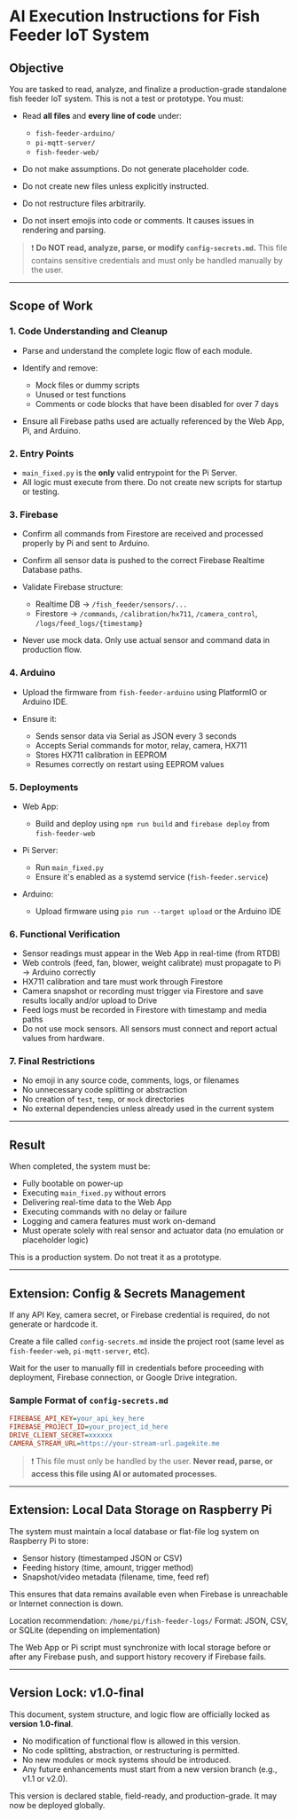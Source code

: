 # AI Execution Instructions for Fish Feeder IoT System

## Objective

You are tasked to read, analyze, and finalize a production-grade standalone fish feeder IoT system. This is not a test or prototype. You must:

* Read **all files** and **every line of code** under:

  * `fish-feeder-arduino/`
  * `pi-mqtt-server/`
  * `fish-feeder-web/`
* Do not make assumptions. Do not generate placeholder code.
* Do not create new files unless explicitly instructed.
* Do not restructure files arbitrarily.
* Do not insert emojis into code or comments. It causes issues in rendering and parsing.

> ❗ **Do NOT read, analyze, parse, or modify `config-secrets.md`.** This file contains sensitive credentials and must only be handled manually by the user.

---

## Scope of Work

### 1. Code Understanding and Cleanup

* Parse and understand the complete logic flow of each module.
* Identify and remove:

  * Mock files or dummy scripts
  * Unused or test functions
  * Comments or code blocks that have been disabled for over 7 days
* Ensure all Firebase paths used are actually referenced by the Web App, Pi, and Arduino.

### 2. Entry Points

* `main_fixed.py` is the **only** valid entrypoint for the Pi Server.
* All logic must execute from there. Do not create new scripts for startup or testing.

### 3. Firebase

* Confirm all commands from Firestore are received and processed properly by Pi and sent to Arduino.
* Confirm all sensor data is pushed to the correct Firebase Realtime Database paths.
* Validate Firebase structure:

  * Realtime DB → `/fish_feeder/sensors/...`
  * Firestore → `/commands`, `/calibration/hx711`, `/camera_control`, `/logs/feed_logs/{timestamp}`
* Never use mock data. Only use actual sensor and command data in production flow.

### 4. Arduino

* Upload the firmware from `fish-feeder-arduino` using PlatformIO or Arduino IDE.
* Ensure it:

  * Sends sensor data via Serial as JSON every 3 seconds
  * Accepts Serial commands for motor, relay, camera, HX711
  * Stores HX711 calibration in EEPROM
  * Resumes correctly on restart using EEPROM values

### 5. Deployments

* Web App:

  * Build and deploy using `npm run build` and `firebase deploy` from `fish-feeder-web`
* Pi Server:

  * Run `main_fixed.py`
  * Ensure it's enabled as a systemd service (`fish-feeder.service`)
* Arduino:

  * Upload firmware using `pio run --target upload` or the Arduino IDE

### 6. Functional Verification

* Sensor readings must appear in the Web App in real-time (from RTDB)
* Web controls (feed, fan, blower, weight calibrate) must propagate to Pi → Arduino correctly
* HX711 calibration and tare must work through Firestore
* Camera snapshot or recording must trigger via Firestore and save results locally and/or upload to Drive
* Feed logs must be recorded in Firestore with timestamp and media paths
* Do not use mock sensors. All sensors must connect and report actual values from hardware.

### 7. Final Restrictions

* No emoji in any source code, comments, logs, or filenames
* No unnecessary code splitting or abstraction
* No creation of `test`, `temp`, or `mock` directories
* No external dependencies unless already used in the current system

---

## Result

When completed, the system must be:

* Fully bootable on power-up
* Executing `main_fixed.py` without errors
* Delivering real-time data to the Web App
* Executing commands with no delay or failure
* Logging and camera features must work on-demand
* Must operate solely with real sensor and actuator data (no emulation or placeholder logic)

This is a production system. Do not treat it as a prototype.

---

## Extension: Config & Secrets Management

If any API Key, camera secret, or Firebase credential is required, do not generate or hardcode it.

Create a file called `config-secrets.md` inside the project root (same level as `fish-feeder-web`, `pi-mqtt-server`, etc).

Wait for the user to manually fill in credentials before proceeding with deployment, Firebase connection, or Google Drive integration.

### Sample Format of `config-secrets.md`

```ini
FIREBASE_API_KEY=your_api_key_here
FIREBASE_PROJECT_ID=your_project_id_here
DRIVE_CLIENT_SECRET=xxxxxx
CAMERA_STREAM_URL=https://your-stream-url.pagekite.me
```

> ❗ This file must only be handled by the user. **Never read, parse, or access this file using AI or automated processes.**

---

## Extension: Local Data Storage on Raspberry Pi

The system must maintain a local database or flat-file log system on Raspberry Pi to store:

* Sensor history (timestamped JSON or CSV)
* Feeding history (time, amount, trigger method)
* Snapshot/video metadata (filename, time, feed ref)

This ensures that data remains available even when Firebase is unreachable or Internet connection is down.

Location recommendation: `/home/pi/fish-feeder-logs/` Format: JSON, CSV, or SQLite (depending on implementation)

The Web App or Pi script must synchronize with local storage before or after any Firebase push, and support history recovery if Firebase fails.

---

## Version Lock: v1.0-final

This document, system structure, and logic flow are officially locked as **version 1.0-final**.

* No modification of functional flow is allowed in this version.
* No code splitting, abstraction, or restructuring is permitted.
* No new modules or mock systems should be introduced.
* Any future enhancements must start from a new version branch (e.g., v1.1 or v2.0).

This version is declared stable, field-ready, and production-grade. It may now be deployed globally.
